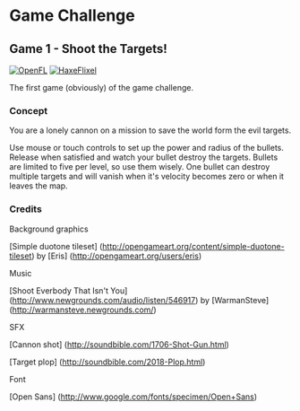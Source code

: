 # Game Challenge

## Game 1 - Shoot the Targets!
[![OpenFL](http://img.shields.io/badge/OpenFL-2.0.0-brightgreen.svg)](http://www.openfl.org/) [![HaxeFlixel](http://img.shields.io/badge/HaxeFlixel-3.3.4-brightgreen.svg)](http://haxeflixel.com/)

The first game (obviously) of the game challenge.

### Concept
You are a lonely cannon on a mission to save the world form the evil targets.

Use mouse or touch controls to set up the power and radius of the bullets. Release when satisfied and watch your bullet destroy the targets. Bullets are limited to five per level, so use them wisely.
One bullet can destroy multiple targets and will vanish when it's velocity becomes zero or when it leaves the map.

### Credits
Background graphics

[Simple duotone tileset] (http://opengameart.org/content/simple-duotone-tileset) by [Eris] (http://opengameart.org/users/eris)

Music 

[Shoot Everbody That Isn't You] (http://www.newgrounds.com/audio/listen/546917) by [WarmanSteve] (http://warmansteve.newgrounds.com/)

SFX

[Cannon shot] (http://soundbible.com/1706-Shot-Gun.html)

[Target plop] (http://soundbible.com/2018-Plop.html)

Font

[Open Sans] (http://www.google.com/fonts/specimen/Open+Sans)